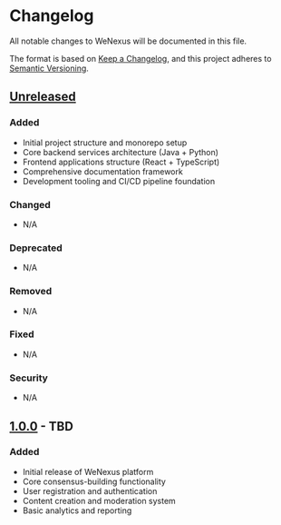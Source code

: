 # Changelog

All notable changes to WeNexus will be documented in this file.

The format is based on [Keep a Changelog](https://keepachangelog.com/en/1.0.0/),
and this project adheres to [Semantic Versioning](https://semver.org/spec/v2.0.0.html).

## [Unreleased]

### Added
- Initial project structure and monorepo setup
- Core backend services architecture (Java + Python)
- Frontend applications structure (React + TypeScript)
- Comprehensive documentation framework
- Development tooling and CI/CD pipeline foundation

### Changed
- N/A

### Deprecated
- N/A

### Removed
- N/A

### Fixed
- N/A

### Security
- N/A

## [1.0.0] - TBD

### Added
- Initial release of WeNexus platform
- Core consensus-building functionality
- User registration and authentication
- Content creation and moderation system
- Basic analytics and reporting

[Unreleased]: https://github.com/wenexus/wenexus/compare/v1.0.0...HEAD
[1.0.0]: https://github.com/wenexus/wenexus/releases/tag/v1.0.0